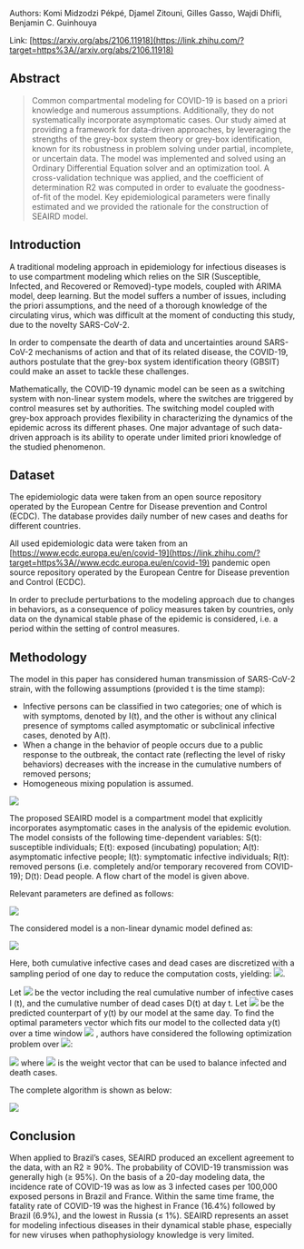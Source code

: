 
Authors: Komi Midzodzi Pékpé, Djamel Zitouni, Gilles Gasso, Wajdi Dhifli, Benjamin C. Guinhouya

Link: [https://arxiv.org/abs/2106.11918](https://link.zhihu.com/?target=https%3A//arxiv.org/abs/2106.11918)

## Abstract

> Common compartmental modeling for COVID-19 is based on a priori knowledge and numerous assumptions. Additionally, they do not systematically incorporate asymptomatic cases. Our study aimed at providing a framework for data-driven approaches, by leveraging the strengths of the grey-box system theory or grey-box identification, known for its robustness in problem solving under partial, incomplete, or uncertain data. 
> The model was implemented and solved using an Ordinary Differential Equation solver and an optimization tool. A cross-validation technique was applied, and the coefficient of determination R2 was computed in order to evaluate the goodness-of-fit of the model. Key epidemiological parameters were finally estimated and we provided the rationale for the construction of SEAIRD model. 

## **Introduction**

A traditional modeling approach in epidemiology for infectious diseases is to use compartment modeling which relies on the SIR (Susceptible, Infected, and Recovered or Removed)-type models, coupled with ARIMA model, deep learning. But the model suffers a number of issues, including the priori assumptions, and the need of a thorough knowledge of the circulating virus, which was difficult at the moment of conducting this study, due to the novelty SARS-CoV-2. 

In order to compensate the dearth of data and uncertainties around SARS-CoV-2 mechanisms of action and that of its related disease, the COVID-19, authors postulate that the grey-box system identification theory (GBSIT) could make an asset to tackle these challenges. 

Mathematically, the COVID-19 dynamic model can be seen as a switching system with non-linear system models, where the switches are triggered by control measures set by authorities. The switching model coupled with grey-box approach provides flexibility in characterizing the dynamics of the epidemic across its different phases. One major advantage of such data-driven approach is its ability to operate under limited priori knowledge of the studied phenomenon. 

## **Dataset**

The epidemiologic data were taken from an open source repository operated by the European Centre for Disease prevention and Control (ECDC). The database provides daily number of new cases and deaths for different countries.

All used epidemiologic data were taken from an [https://www.ecdc.europa.eu/en/covid-19](https://link.zhihu.com/?target=https%3A//www.ecdc.europa.eu/en/covid-19) pandemic open source repository operated by the European Centre for Disease prevention and Control (ECDC).

In order to preclude perturbations to the modeling approach due to changes in behaviors, as a consequence of policy measures taken by countries, only data on the dynamical stable phase of the epidemic is considered, i.e. a period within the setting of control measures.

## **Methodology**

The model in this paper has considered human transmission of SARS-CoV-2 strain, with the following assumptions (provided t is the time stamp): 

- Infective persons can be classified in two categories; one of which is with symptoms, denoted by I(t), and the other is without any clinical presence of symptoms called asymptomatic or subclinical infective cases, denoted by A(t).
- When a change in the behavior of people occurs due to a public response to the outbreak, the contact rate (reflecting the level of risky behaviors) decreases with the increase in the cumulative numbers of removed persons;
- Homogeneous mixing population is assumed. 

![](https://pic4.zhimg.com/80/v2-c37525d2245056b5b4b9337551d8f007_1440w.jpg)

The proposed SEAIRD model is a compartment model that explicitly incorporates asymptomatic cases in the analysis of the epidemic evolution. The model consists of the following time-dependent variables: S(t): susceptible individuals; E(t): exposed (incubating) population; A(t): asymptomatic infective people; I(t): symptomatic infective individuals; R(t): removed persons (i.e. completely and/or temporary recovered from COVID-19); D(t): Dead people. A flow chart of the model is given above.

Relevant parameters are defined as follows:

![](https://pic3.zhimg.com/80/v2-c156189bf693f37655d59b6d74b065d2_1440w.jpg)

The considered model is a non-linear dynamic model defined as:

![](https://pic2.zhimg.com/80/v2-871738994a95e9568d4b66f30338c8bd_1440w.jpg)

Here, both cumulative infective cases and dead cases are discretized with a sampling period of one day to reduce the computation costs, yielding: ![](https://www.zhihu.com/equation?tex=%5Cmathscr%7BI%7D%28t%29%3D%5Csum_%7Bt%7D%5E%7Bp%3D0%7D%7BI%28p%29%7D).

Let ![](https://www.zhihu.com/equation?tex=y%28t%29%3D+%5Cbegin%7Bpmatrix%7D+++%5Cmathscr%7BI%7D%28t%29+%5C%5C+D%28t%29+%5Cend%7Bpmatrix%7D) be the vector including the real cumulative number of infective cases I (t), and the cumulative number of dead cases D(t) at day t. Let ![](https://www.zhihu.com/equation?tex=%5Chat%7By%7D%28t%29%3D+%5Cbegin%7Bpmatrix%7D+++%5Chat%7B%5Cmathscr%7BI%7D%7D%28t%29+%5C%5C+%5Chat%7BD%7D%28t%29+%5Cend%7Bpmatrix%7D) be the predicted counterpart of y(t) by our model at the same day. To find the optimal parameters vector which fits our model to the collected data y(t) over a time window ![](https://www.zhihu.com/equation?tex=%5BT_0%2CT_1%5D) , authors have considered the following optimization problem over ![](https://www.zhihu.com/equation?tex=%5Cvarphi):

![](https://www.zhihu.com/equation?tex=%5Cmin_%7B%5Cvarphi%7D%7B%5Csum_%7Bt%3DT_0%7D%5E%7BT_1%7D%7B%28w_t%5ET%28y%28t%29-%5Chat%7By%7D%28t%2C%5Cvarphi%29%29%29%5E2%7D%7D) where ![](https://www.zhihu.com/equation?tex=w_t) is the weight vector that can be used to balance infected and death cases.

The complete algorithm is shown as below:

![](https://pic4.zhimg.com/80/v2-ec5d8226cedb955f800a021621d0ed3b_1440w.jpg)

## Conclusion

When applied to Brazil’s cases, SEAIRD produced an excellent agreement to the data, with an R2 ≥ 90%. The probability of COVID-19 transmission was generally high (≥ 95%). On the basis of a 20-day modeling data, the incidence rate of COVID-19 was as low as 3 infected cases per 100,000 exposed persons in Brazil and France. Within the same time frame, the fatality rate of COVID-19 was the highest in France (16.4%) followed by Brazil (6.9%), and the lowest in Russia (≤ 1%). SEAIRD represents an asset for modeling infectious diseases in their dynamical stable phase, especially for new viruses when pathophysiology knowledge is very limited.
